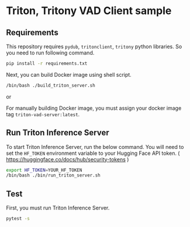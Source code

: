 # Triton, Tritony VAD Client sample

## Requirements
This repository requires `pydub`, `tritonclient`, `tritony` python libraries. So you need to run following command.

```bash
pip install -r requirements.txt
```

Next, you can build Docker image using shell script.

```bash
/bin/bash ./build_triton_server.sh
```
or

For manually building Docker image, you must assign your docker image tag `triton-vad-server:latest`.

## Run Triton Inference Server
To start Triton Inference Server, run the below command.
You will need to set the `HF_TOKEN` environment variable to your Hugging Face API token. ( https://huggingface.co/docs/hub/security-tokens )

```bash
export HF_TOKEN=YOUR_HF_TOKEN
/bin/bash ./bin/run_triton_server.sh
```
## Test
First, you must run Triton Inference Server.
```bash
pytest -s
```